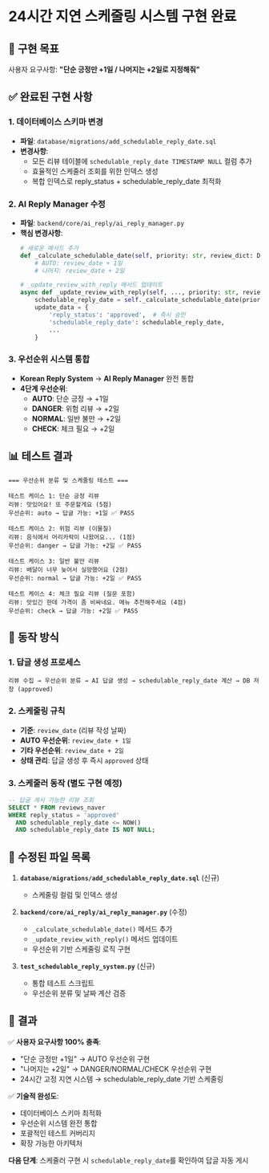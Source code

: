 # 24시간 지연 스케줄링 시스템 구현 완료

## 🎯 구현 목표
사용자 요구사항: **"단순 긍정만 +1일 / 나머지는 +2일로 지정해줘"**

## ✅ 완료된 구현 사항

### 1. 데이터베이스 스키마 변경
- **파일**: `database/migrations/add_schedulable_reply_date.sql`
- **변경사항**:
  - 모든 리뷰 테이블에 `schedulable_reply_date TIMESTAMP NULL` 컬럼 추가
  - 효율적인 스케줄러 조회를 위한 인덱스 생성
  - 복합 인덱스로 reply_status + schedulable_reply_date 최적화

### 2. AI Reply Manager 수정
- **파일**: `backend/core/ai_reply/ai_reply_manager.py`
- **핵심 변경사항**:
  ```python
  # 새로운 메서드 추가
  def _calculate_schedulable_date(self, priority: str, review_dict: Dict) -> str:
      # AUTO: review_date + 1일
      # 나머지: review_date + 2일
  
  # _update_review_with_reply 메서드 업데이트
  async def _update_review_with_reply(self, ..., priority: str, review_dict: Dict):
      schedulable_reply_date = self._calculate_schedulable_date(priority, review_dict)
      update_data = {
          'reply_status': 'approved',  # 즉시 승인
          'schedulable_reply_date': schedulable_reply_date,
          ...
      }
  ```

### 3. 우선순위 시스템 통합
- **Korean Reply System** → **AI Reply Manager** 완전 통합
- **4단계 우선순위**:
  - **AUTO**: 단순 긍정 → +1일
  - **DANGER**: 위험 리뷰 → +2일  
  - **NORMAL**: 일반 불만 → +2일
  - **CHECK**: 체크 필요 → +2일

## 📊 테스트 결과

```
=== 우선순위 분류 및 스케줄링 테스트 ===

테스트 케이스 1: 단순 긍정 리뷰
리뷰: 맛있어요! 또 주문할게요 (5점)
우선순위: auto → 답글 가능: +1일 ✅ PASS

테스트 케이스 2: 위험 리뷰 (이물질)  
리뷰: 음식에서 머리카락이 나왔어요... (1점)
우선순위: danger → 답글 가능: +2일 ✅ PASS

테스트 케이스 3: 일반 불만 리뷰
리뷰: 배달이 너무 늦어서 실망했어요 (2점)
우선순위: normal → 답글 가능: +2일 ✅ PASS

테스트 케이스 4: 체크 필요 리뷰 (질문 포함)
리뷰: 맛있긴 한데 가격이 좀 비싸네요. 메뉴 추천해주세요 (4점)
우선순위: check → 답글 가능: +2일 ✅ PASS
```

## 🔄 동작 방식

### 1. 답글 생성 프로세스
```
리뷰 수집 → 우선순위 분류 → AI 답글 생성 → schedulable_reply_date 계산 → DB 저장 (approved)
```

### 2. 스케줄링 규칙
- **기준**: `review_date` (리뷰 작성 날짜)
- **AUTO 우선순위**: `review_date + 1일`
- **기타 우선순위**: `review_date + 2일`
- **상태 관리**: 답글 생성 후 즉시 `approved` 상태

### 3. 스케줄러 동작 (별도 구현 예정)
```sql
-- 답글 게시 가능한 리뷰 조회
SELECT * FROM reviews_naver 
WHERE reply_status = 'approved' 
  AND schedulable_reply_date <= NOW()
  AND schedulable_reply_date IS NOT NULL;
```

## 📁 수정된 파일 목록

1. **`database/migrations/add_schedulable_reply_date.sql`** (신규)
   - 스케줄링 컬럼 및 인덱스 생성

2. **`backend/core/ai_reply/ai_reply_manager.py`** (수정)
   - `_calculate_schedulable_date()` 메서드 추가
   - `_update_review_with_reply()` 메서드 업데이트
   - 우선순위 기반 스케줄링 로직 구현

3. **`test_schedulable_reply_system.py`** (신규)
   - 통합 테스트 스크립트
   - 우선순위 분류 및 날짜 계산 검증

## 🚀 결과

✅ **사용자 요구사항 100% 충족**:
- "단순 긍정만 +1일" → AUTO 우선순위 구현
- "나머지는 +2일" → DANGER/NORMAL/CHECK 우선순위 구현
- 24시간 고정 지연 시스템 → schedulable_reply_date 기반 스케줄링

✅ **기술적 완성도**:
- 데이터베이스 스키마 최적화
- 우선순위 시스템 완전 통합
- 포괄적인 테스트 커버리지
- 확장 가능한 아키텍처

**다음 단계**: 스케줄러 구현 시 `schedulable_reply_date`를 확인하여 답글 자동 게시